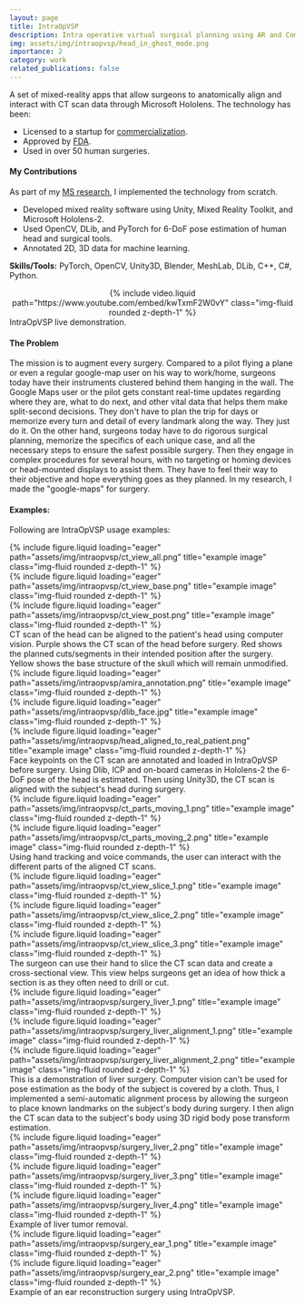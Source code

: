 ```yaml
---
layout: page
title: IntraOpVSP
description: Intra operative virtual surgical planning using AR and Computer Vision.
img: assets/img/intraopvsp/head_in_ghost_mode.png
importance: 2
category: work
related_publications: false
---
```


A set of mixed-reality apps that allow surgeons to anatomically align and interact with CT scan data through Microsoft Hololens. The technology has been:  
* Licensed to a startup for [commercialization](https://www.xironetic.com/).
* Approved by [FDA](https://www.businesswire.com/news/home/20221114005198/en/Xironetic-Receives-FDA-Clearance-for-Augmented-Reality-Surgical-Software).
* Used in over 50 human surgeries.

#### My Contributions
As part of my [MS research](https://shareok.org/handle/11244/332567), I implemented the technology from scratch.
* Developed mixed reality software using Unity, Mixed Reality Toolkit, and Microsoft Hololens-2.
* Used OpenCV, DLib, and PyTorch for 6-DoF pose estimation of human head and surgical tools.
* Annotated 2D, 3D data for machine learning.

**Skills/Tools:** PyTorch, OpenCV, Unity3D, Blender, MeshLab, DLib, C++, C#, Python.

<div align="center">
    {% include video.liquid path="https://www.youtube.com/embed/kwTxmF2W0vY" class="img-fluid rounded z-depth-1" %}
</div>
<div class="caption">
    IntraOpVSP live demonstration.
</div>


<!-- Problem Description -->
#### The Problem
The mission is to augment every surgery. Compared to a pilot flying a plane or even a regular google-map user on his way to work/home, surgeons today have their instruments clustered behind them hanging in the wall. The Google Maps user or the pilot gets constant real-time updates regarding where they are, what to do next, and other vital data that helps them make split-second decisions. They don't have to plan the trip for days or memorize every turn and detail of every landmark along the way. They just do it. On the other hand, surgeons today have to do rigorous surgical planning, memorize the specifics of each unique case, and all the necessary steps to ensure the safest possible surgery. Then they engage in complex procedures for several hours, with no targeting or homing devices or head-mounted displays to assist them. They have to feel their way to their objective and hope everything goes as they planned. In my research, I made the "google-maps" for surgery.  

#### Examples:
Following are IntraOpVSP usage examples:  


<!-- CT Before After Views -->
<div class="row">
    <div class="col-sm mt-3 mt-md-0">
        {% include figure.liquid loading="eager" path="assets/img/intraopvsp/ct_view_all.png" title="example image" class="img-fluid rounded z-depth-1" %}
    </div>
    <div class="col-sm mt-3 mt-md-0">
        {% include figure.liquid loading="eager" path="assets/img/intraopvsp/ct_view_base.png" title="example image" class="img-fluid rounded z-depth-1" %}
    </div>
    <div class="col-sm mt-3 mt-md-0">
        {% include figure.liquid loading="eager" path="assets/img/intraopvsp/ct_view_post.png" title="example image" class="img-fluid rounded z-depth-1" %}
    </div>
</div>
<div class="caption">
    CT scan of the head can be aligned to the patient's head using computer vision. Purple shows the CT scan of the head before surgery. Red shows the planned cuts/segments in their intended position after the surgery. Yellow shows the base structure of the skull which will remain unmodified.
</div>



<!-- Vision -->
<div class="row">
    <div class="col-sm mt-3 mt-md-0">
        {% include figure.liquid loading="eager" path="assets/img/intraopvsp/amira_annotation.png" title="example image" class="img-fluid rounded z-depth-1" %}
    </div>
    <div class="col-sm mt-3 mt-md-0">
        {% include figure.liquid loading="eager" path="assets/img/intraopvsp/dlib_face.jpg" title="example image" class="img-fluid rounded z-depth-1" %}
    </div>
    <div class="col-sm mt-3 mt-md-0">
        {% include figure.liquid loading="eager" path="assets/img/intraopvsp/head_aligned_to_real_patient.png" title="example image" class="img-fluid rounded z-depth-1" %}
    </div>
</div>
<div class="caption">
    Face keypoints on the CT scan are annotated and loaded in IntraOpVSP before surgery. Using Dlib, ICP and on-board cameras in Hololens-2 the 6-DoF pose of the head is estimated. Then using Unity3D, the CT scan is aligned with the subject's head during surgery.
</div>



<!-- CT Parts Moving-->
<div class="row">
    <div class="col-sm mt-3 mt-md-0">
        {% include figure.liquid loading="eager" path="assets/img/intraopvsp/ct_parts_moving_1.png" title="example image" class="img-fluid rounded z-depth-1" %}
    </div>
    <div class="col-sm mt-3 mt-md-0">
        {% include figure.liquid loading="eager" path="assets/img/intraopvsp/ct_parts_moving_2.png" title="example image" class="img-fluid rounded z-depth-1" %}
    </div>
</div>
<div class="caption">
    Using hand tracking and voice commands, the user can interact with the different parts of the aligned CT scans.
</div>



<!-- CT Slice Views -->
<div class="row">
    <div class="col-sm mt-3 mt-md-0">
        {% include figure.liquid loading="eager" path="assets/img/intraopvsp/ct_view_slice_1.png" title="example image" class="img-fluid rounded z-depth-1" %}
    </div>
    <div class="col-sm mt-3 mt-md-0">
        {% include figure.liquid loading="eager" path="assets/img/intraopvsp/ct_view_slice_2.png" title="example image" class="img-fluid rounded z-depth-1" %}
    </div>
    <div class="col-sm mt-3 mt-md-0">
        {% include figure.liquid loading="eager" path="assets/img/intraopvsp/ct_view_slice_3.png" title="example image" class="img-fluid rounded z-depth-1" %}
    </div>
</div>
<div class="caption">
    The surgeon can use their hand to slice the CT scan data and create a cross-sectional view. This view helps surgeons get an idea of how thick a section is as they often need to drill or cut.
</div>



<!-- Liver Surgery -->
<div class="row">
    <div class="col-sm mt-3 mt-md-0">
        {% include figure.liquid loading="eager" path="assets/img/intraopvsp/surgery_liver_1.png" title="example image" class="img-fluid rounded z-depth-1" %}
    </div>
    <div class="col-sm mt-3 mt-md-0">
        {% include figure.liquid loading="eager" path="assets/img/intraopvsp/surgery_liver_alignment_1.png" title="example image" class="img-fluid rounded z-depth-1" %}
    </div>
    <div class="col-sm mt-3 mt-md-0">
        {% include figure.liquid loading="eager" path="assets/img/intraopvsp/surgery_liver_alignment_2.png" title="example image" class="img-fluid rounded z-depth-1" %}
    </div>
</div>
<div class="caption">
    This is a demonstration of liver surgery. Computer vision can't be used for pose estimation as the body of the subject is covered by a cloth. Thus, I implemented a semi-automatic alignment process by allowing the surgeon to place known landmarks on the subject's body during surgery. I then align the CT scan data to the subject's body using 3D rigid body pose transform estimation.
</div>



<!-- Liver Surgery Tumor -->
<div class="row">
    <div class="col-sm mt-3 mt-md-0">
        {% include figure.liquid loading="eager" path="assets/img/intraopvsp/surgery_liver_2.png" title="example image" class="img-fluid rounded z-depth-1" %}
    </div>
    <div class="col-sm mt-3 mt-md-0">
        {% include figure.liquid loading="eager" path="assets/img/intraopvsp/surgery_liver_3.png" title="example image" class="img-fluid rounded z-depth-1" %}
    </div>
    <div class="col-sm mt-3 mt-md-0">
        {% include figure.liquid loading="eager" path="assets/img/intraopvsp/surgery_liver_4.png" title="example image" class="img-fluid rounded z-depth-1" %}
    </div>
</div>
<div class="caption">
    Example of liver tumor removal. 
</div>



<!-- Ear Reconstruction Surgery -->
<div class="row">
    <div class="col-sm mt-3 mt-md-0">
        {% include figure.liquid loading="eager" path="assets/img/intraopvsp/surgery_ear_1.png" title="example image" class="img-fluid rounded z-depth-1" %}
    </div>
    <div class="col-sm mt-3 mt-md-0">
        {% include figure.liquid loading="eager" path="assets/img/intraopvsp/surgery_ear_2.png" title="example image" class="img-fluid rounded z-depth-1" %}
    </div>
</div>
<div class="caption">
    Example of an ear reconstruction surgery using IntraOpVSP.
</div>

